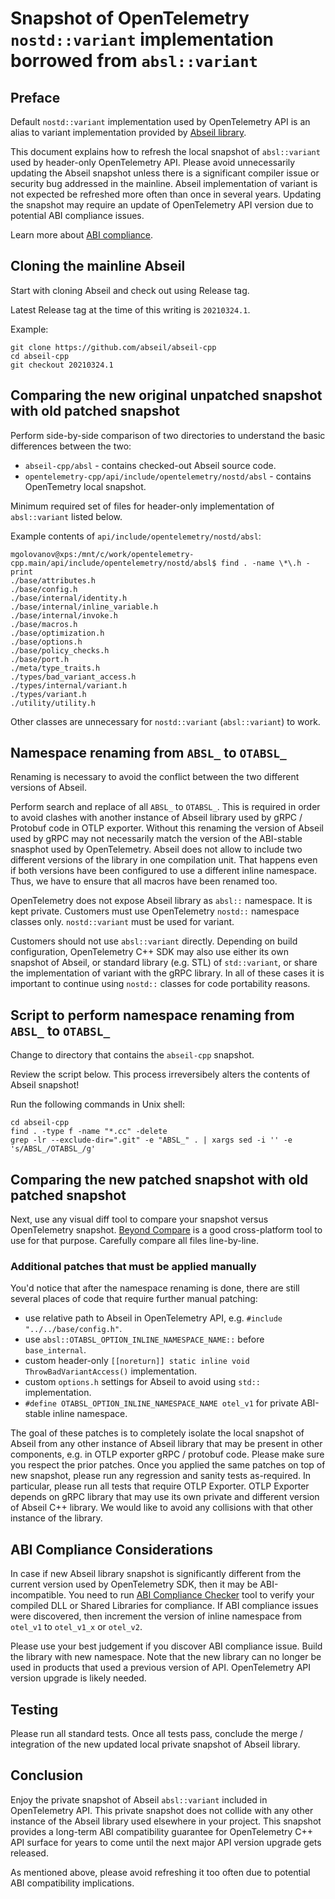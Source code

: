 # Snapshot of OpenTelemetry `nostd::variant` implementation borrowed from `absl::variant`

## Preface

Default `nostd::variant` implementation used by OpenTelemetry  API is an alias to variant
implementation provided by [Abseil library](https://github.com/abseil/abseil-cpp/blob/master/absl/types/variant.h).

This document explains how to refresh the local snapshot of `absl::variant` used by
header-only OpenTelemetry API. Please avoid unnecessarily updating the Abseil snapshot
unless there is a significant compiler issue or security bug addressed in the mainline.
Abseil implementation of variant is not expected be refreshed more often than once
in several years. Updating the snapshot may require an update of OpenTelemetry API
version due to potential ABI compliance issues.

Learn more about [ABI compliance](https://fedoraproject.org/wiki/How_to_check_for_ABI_changes_with_abi_compliance_checker).

## Cloning the mainline Abseil

Start with cloning Abseil and check out using Release tag.

Latest Release tag at the time of this writing is `20210324.1`.

Example:

```console
git clone https://github.com/abseil/abseil-cpp
cd abseil-cpp
git checkout 20210324.1
```

## Comparing the new original unpatched snapshot with old patched snapshot

Perform side-by-side comparison of two directories to understand the basic differences
between the two:

- `abseil-cpp/absl` - contains checked-out Abseil source code.
- `opentelemetry-cpp/api/include/opentelemetry/nostd/absl` - contains OpenTemetry local snapshot.

Minimum required set of files for header-only implementation of `absl::variant` listed below.

Example contents of `api/include/opentelemetry/nostd/absl`:

```console
mgolovanov@xps:/mnt/c/work/opentelemetry-cpp.main/api/include/opentelemetry/nostd/absl$ find . -name \*\.h -print
./base/attributes.h
./base/config.h
./base/internal/identity.h
./base/internal/inline_variable.h
./base/internal/invoke.h
./base/macros.h
./base/optimization.h
./base/options.h
./base/policy_checks.h
./base/port.h
./meta/type_traits.h
./types/bad_variant_access.h
./types/internal/variant.h
./types/variant.h
./utility/utility.h
```

Other classes are unnecessary for `nostd::variant` (`absl::variant`) to work.

## Namespace renaming from `ABSL_` to `OTABSL_`

Renaming is necessary to avoid the conflict between the two different versions of Abseil.

Perform search and replace of all `ABSL_` to `OTABSL_`. This is required in order to avoid clashes
with another instance of Abseil library used by gRPC / Protobuf code in OTLP exporter. Without this
renaming the version of Abseil used by gRPC may not necessarily match the version of the ABI-stable
snasphot used by OpenTelemetry. Abseil does not allow to include two different versions of the
library in one compilation unit. That happens even if both versions have been configured to use
a different inline namespace. Thus, we have to ensure that all macros have been renamed too.

OpenTelemetry does not expose Abseil library as `absl::` namespace. It is kept private. Customers
must use OpenTelemetry `nostd::` namespace classes only. `nostd::variant` must be used for variant.

Customers should not use `absl::variant` directly. Depending on build configuration, OpenTelemetry
C++ SDK may also use either its own snapshot of Abseil, or standard library (e.g. STL) of
`std::variant`, or share the implementation of variant with the gRPC library. In all of these cases
it is important to continue using `nostd::` classes for code portability reasons.

## Script to perform namespace renaming from `ABSL_` to `OTABSL_`

Change to directory that contains the `abseil-cpp` snapshot.

Review the script below. This process irreversibely alters the contents of Abseil snapshot!

Run the following commands in Unix shell:

```console
cd abseil-cpp
find . -type f -name "*.cc" -delete
grep -lr --exclude-dir=".git" -e "ABSL_" . | xargs sed -i '' -e 's/ABSL_/OTABSL_/g'
```

## Comparing the new patched snapshot with old patched snapshot

Next, use any visual diff tool to compare your snapshot versus OpenTelemetry snapshot.
[Beyond Compare](https://www.scootersoftware.com/download.php) is a good cross-platform tool
to use for that purpose. Carefully compare all files line-by-line.

### Additional patches that must be applied manually

You'd notice that after the namespace renaming is done, there are still several places of code
that require further manual patching:

- use relative path to Abseil in OpenTelemetry API, e.g. `#include "../../base/config.h"`.
- use `absl::OTABSL_OPTION_INLINE_NAMESPACE_NAME::` before `base_internal`.
- custom header-only `[[noreturn]] static inline void ThrowBadVariantAccess()` implementation.
- custom `options.h` settings for Abseil to avoid using `std::` implementation.
- `#define OTABSL_OPTION_INLINE_NAMESPACE_NAME otel_v1` for private ABI-stable inline namespace.

The goal of these patches is to completely isolate the local snapshot of Abseil from any other
instance of Abseil library that may be present in other components, e.g. in OTLP exporter gRPC /
protobuf code. Please make sure you respect the prior patches. Once you applied the same patches
on top of new snapshot, please run any regression and sanity tests as-required. In particular,
please run all tests that require OTLP Exporter. OTLP Exporter depends on gRPC library that may
use its own private and different version of Abseil C++ library. We would like to avoid any
collisions with that other instance of the library.

## ABI Compliance Considerations

In case if new Abseil library snapshot is significantly different from the current version
used by OpenTelemetry SDK, then it may be ABI-incompatible. You need to run
[ABI Compliance Checker](https://lvc.github.io/abi-compliance-checker/) tool to verify your
compiled DLL or Shared Libraries for compliance. If ABI compliance issues were discovered,
then increment the version of inline namespace from `otel_v1` to `otel_v1_x` or `otel_v2`.

Please use your best judgement if you discover ABI compliance issue. Build the library with
new namespace. Note that the new library can no longer be used in products that used a
previous version of API. OpenTelemetry API version upgrade is likely needed.

## Testing

Please run all standard tests. Once all tests pass, conclude the merge / integration of the
new updated local private snapshot of Abseil library.

## Conclusion

Enjoy the private snapshot of Abseil `absl::variant` included in OpenTelemetry API. This private
snapshot does not collide with any other instance of the Abseil library used elsewhere in your
project. This snapshot provides a long-term ABI compatibility guarantee for OpenTelemetry C++
API surface for years to come until the next major API version upgrade gets released.

As mentioned above, please avoid refreshing it too often due to potential ABI compatibility
implications.
